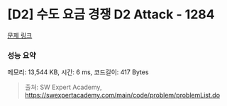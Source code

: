 # [D2] 수도 요금 경쟁 D2 Attack - 1284 

[문제 링크](https://swexpertacademy.com/main/code/problem/problemDetail.do?contestProbId=AV189xUaI8UCFAZN) 

### 성능 요약

메모리: 13,544 KB, 시간: 6 ms, 코드길이: 417 Bytes



> 출처: SW Expert Academy, https://swexpertacademy.com/main/code/problem/problemList.do